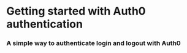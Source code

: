 # Getting started with Auth0 authentication

### A simple way to authenticate login and logout with Auth0

